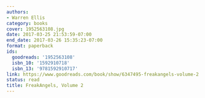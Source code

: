 ```yaml
---
authors:
- Warren Ellis
category: books
cover: 1952563108.jpg
date: 2017-03-25 21:53:59-07:00
end_date: 2017-03-26 15:35:23-07:00
format: paperback
ids:
  goodreads: '1952563108'
  isbn_10: '1592910718'
  isbn_13: '9781592910717'
link: https://www.goodreads.com/book/show/6347495-freakangels-volume-2
status: read
title: FreakAngels, Volume 2
---
```

